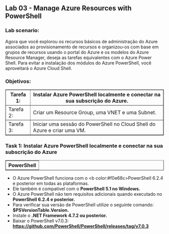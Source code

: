 <h2>Lab 03 - Manage Azure Resources with PowerShell</h2> 

<h3>Lab scenario:</h3> 

Agora que você explorou os recursos básicos de administração do Azure associados ao provisionamento de recursos e organizou-os com base em grupos de recursos usando o portal do Azure e os modelos do Azure Resource Manager, deseja as tarefas equivalentes com o Azure Power Shell. Para evitar a instalação dos módulos do Azure PowerShell, você aproveitará o Azure Cloud Shell. 

<h3>Objetivos:</h3> 

<table border="1">    
  <tr>
    <th colspan="1">Tarefa 1:</th>  	              
    <th colspan="2">Instalar Azure PowerShell localmente e conectar na sua subscrição do Azure.</th>
  </tr>
<td>Tarefa 2:</td>
    <td>Criar um Resource Group, uma VNET e uma Subnet.</td>
  </tr>
  <tr>
    <td>Tarefa 3:</td>
    <td>Iniciar uma sessão do PowerShell no Cloud Shell do Azure e criar uma VM.</td>
  </tr>
 </table>
 
 <h3>Task 1:	Instalar Azure PowerShell localmente e conectar na sua subscrição do Azure</h3>

<table border="1">    
  <tr>
    <th colspan="1">PowerShell</th> 
</table>

- O Azure PowerShell funciona com o <b color:#f0e68c>PowerShell 6.2.4 e posterior em todas as plataformas.</b> 
- Ele também é compatível com o <b>PowerShell 5.1 no Windows.</b> 
- O Azure PowerShell não tem requisitos adicionais quando executado no <b>PowerShell 6.2.4 e posterior.</b>
- Para verificar sua versão de PowerShell utilize o seguinte comando: <b>$PSVersionTable.Version.</b>
- Instale o <b>.NET Framework 4.7.2 ou posterior.</b>
- Baixar o PowerShell v7.0.3: <b>https://github.com/PowerShell/PowerShell/releases/tag/v7.0.3</b>


 

